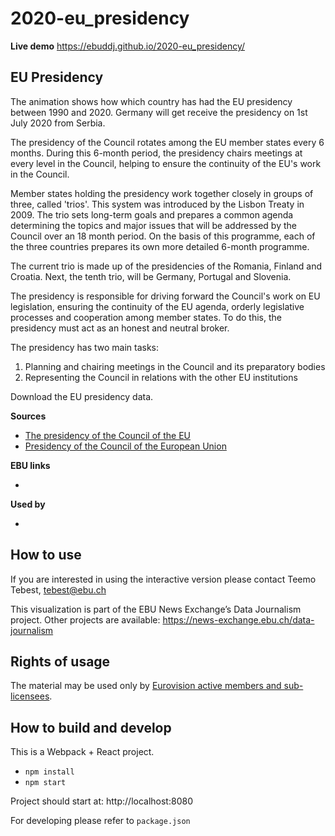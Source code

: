 # 2020-eu_presidency

**Live demo** https://ebuddj.github.io/2020-eu_presidency/

## EU Presidency

The animation shows how which country has had the EU presidency between 1990 and 2020. Germany will get receive the presidency on 1st July 2020 from Serbia.

The presidency of the Council rotates among the EU member states every 6 months. During this 6-month period, the presidency chairs meetings at every level in the Council, helping to ensure the continuity of the EU's work in the Council.

Member states holding the presidency work together closely in groups of three, called 'trios'. This system was introduced by the Lisbon Treaty in 2009. The trio sets long-term goals and prepares a common agenda determining the topics and major issues that will be addressed by the Council over an 18 month period. On the basis of this programme, each of the three countries prepares its own more detailed 6-month programme.

The current trio is made up of the presidencies of the Romania, Finland and Croatia. Next, the tenth trio, will be Germany, Portugal and Slovenia.

The presidency is responsible for driving forward the Council's work on EU legislation, ensuring the continuity of the EU agenda, orderly legislative processes and cooperation among member states. To do this, the presidency must act as an honest and neutral broker.

The presidency has two main tasks:
1. Planning and chairing meetings in the Council and its preparatory bodies
2. Representing the Council in relations with the other EU institutions

Download the EU presidency data.

**Sources**
* [The presidency of the Council of the EU](https://www.consilium.europa.eu/en/council-eu/presidency-council-eu/)
* [Presidency of the Council of the European Union](https://en.wikipedia.org/wiki/Presidency_of_the_Council_of_the_European_Union)

**EBU links**
* []()

**Used by**
* []()

## How to use

If you are interested in using the interactive version please contact Teemo Tebest, tebest@ebu.ch

This visualization is part of the EBU News Exchange’s Data Journalism project. Other projects are available: https://news-exchange.ebu.ch/data-journalism

## Rights of usage

The material may be used only by [Eurovision active members and sub-licensees](https://www.ebu.ch/eurovision-news/members-and-sublicensees).

## How to build and develop

This is a Webpack + React project.

* `npm install`
* `npm start`

Project should start at: http://localhost:8080

For developing please refer to `package.json`